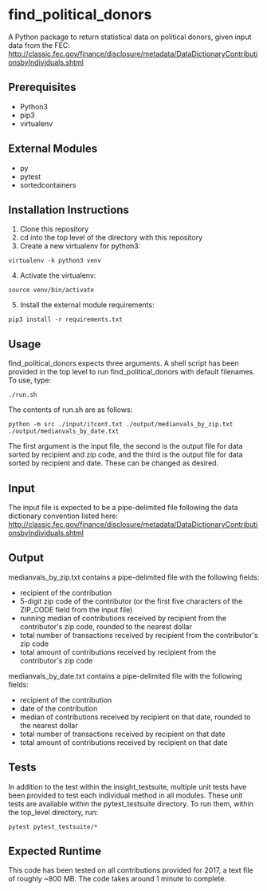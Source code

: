 # find_political_donors
A Python package to return statistical data on political donors, given input data from the FEC:
http://classic.fec.gov/finance/disclosure/metadata/DataDictionaryContributionsbyIndividuals.shtml

## Prerequisites
* Python3
* pip3
* virtualenv

## External Modules
* py
* pytest
* sortedcontainers

## Installation Instructions
1. Clone this repository
2. cd into the top level of the directory with this repository
3. Create a new virtualenv for python3:
```
virtualenv -k python3 venv
```
4. Activate the virtualenv:
```
source venv/bin/activate
```
5. Install the external module requirements:
```
pip3 install -r requirements.txt
```
## Usage
find_political_donors expects three arguments. A shell script has been provided in the top level to run find_political_donors with default filenames. To use, type:
```
./run.sh
```

The contents of run.sh are as follows:
```
python -m src ./input/itcont.txt ./output/medianvals_by_zip.txt ./output/medianvals_by_date.txt
```

The first argument is the input file, the second is the output file for data sorted by recipient and zip code, and the third is the output file for data sorted by recipient and date. These can be changed as desired.

## Input
The input file is expected to be a pipe-delimited file following the data dictionary convention listed here:
http://classic.fec.gov/finance/disclosure/metadata/DataDictionaryContributionsbyIndividuals.shtml

## Output
medianvals_by_zip.txt contains a pipe-delimited file with the following fields:
* recipient of the contribution
* 5-digit zip code of the contributor (or the first five characters of the ZIP_CODE field from the input file)
* running median of contributions received by recipient from the contributor's zip code, rounded to the nearest dollar
* total number of transactions received by recipient from the contributor's zip code
* total amount of contributions received by recipient from the contributor's zip code

medianvals_by_date.txt contains a pipe-delimited file with the following fields:
* recipient of the contribution
* date of the contribution
* median of contributions received by recipient on that date, rounded to the nearest dollar
* total number of transactions received by recipient on that date
* total amount of contributions received by recipient on that date

## Tests
In addition to the test within the insight_testsuite, multiple unit tests have been provided to test each individual method in all modules. These unit tests are available within the pytest_testsuite directory. To run them, within the top_level directory, run:
```
pytest pytest_testsuite/*
```

## Expected Runtime
This code has been tested on all contributions provided for 2017, a text file of roughly ~800 MB. The code takes around 1 minute to complete.